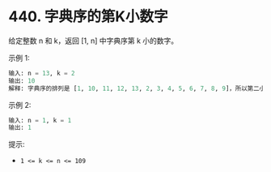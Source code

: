 # 440. 字典序的第K小数字
给定整数 n 和 k，返回  [1, n] 中字典序第 k 小的数字。

示例 1:
```python
输入: n = 13, k = 2
输出: 10
解释: 字典序的排列是 [1, 10, 11, 12, 13, 2, 3, 4, 5, 6, 7, 8, 9]，所以第二小的数字是 10。
```

示例 2:
```python
输入: n = 1, k = 1
输出: 1
```

提示:
- `1 <= k <= n <= 109`
